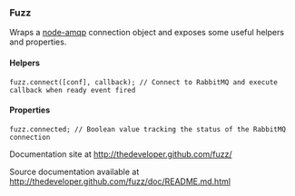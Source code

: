 ### Fuzz
Wraps a [node-amqp](https://github.com/postwait/node-amqp) connection object and exposes some useful helpers and properties.

#### Helpers
    fuzz.connect([conf], callback); // Connect to RabbitMQ and execute callback when ready event fired

#### Properties
    fuzz.connected; // Boolean value tracking the status of the RabbitMQ connection

Documentation site at http://thedeveloper.github.com/fuzz/

Source documentation available at http://thedeveloper.github.com/fuzz/doc/README.md.html